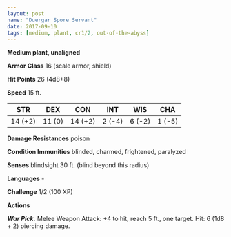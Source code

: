 ```yaml
---
layout: post
name: "Duergar Spore Servant"
date: 2017-09-10
tags: [medium, plant, cr1/2, out-of-the-abyss]
---
```


**Medium plant, unaligned**

**Armor Class** 16 (scale armor, shield)

**Hit Points** 26 (4d8+8)

**Speed** 15 ft.

|   STR   |   DEX   |   CON   |   INT   |   WIS   |   CHA   |
|:-----:|:-----:|:-----:|:-----:|:-----:|:-----:|
| 14 (+2) | 11 (0) | 14 (+2) | 2 (-4) | 6 (-2) | 1 (-5) |

**Damage Resistances** poison

**Condition Immunities** blinded, charmed, frightened, paralyzed

**Senses** blindsight 30 ft. (blind beyond this radius)

**Languages** -

**Challenge** 1/2 (100 XP)

**Actions**

***War Pick.*** Melee Weapon Attack: +4 to hit, reach 5 ft., one target. Hit: 6 (1d8 + 2) piercing damage.

